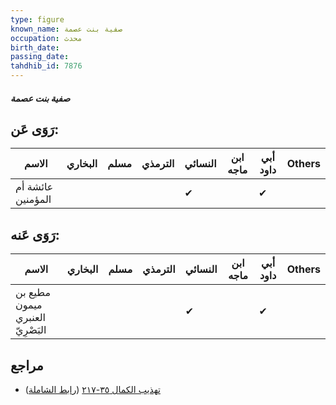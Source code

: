 ```yaml
---
type: figure
known_name: صفية بنت عصمة
occupation: محدث
birth_date:
passing_date:
tahdhib_id: 7876
---
```

##### صفية بنت عصمة

## رَوَى عَن:
| الاسم             | البخاري | مسلم | الترمذي | النسائي | ابن ماجه | أبي داود | Others |
| ----------------- | ------- | ---- | ------- | ------- | -------- | -------- | ------ |
| عائشة أم المؤمنين |         |      |         | ✔       |          | ✔        |        |
## رَوَى عَنه:
| الاسم                            | البخاري | مسلم | الترمذي | النسائي | ابن ماجه | أبي داود | Others |
| -------------------------------- | ------- | ---- | ------- | ------- | -------- | -------- | ------ |
| مطيع بن ميمون العنبري البَصْرِيّ |         |      |         | ✔       |          | ✔        |        |
## مراجع
- [تهذيب الكمال ٣٥-٢١٧](obsidian://open?vault=Tahdhib-al-Kamal&file=Figures/٧٨٧٦-صفية%20بنت%20عصمة) ([رابط الشاملة](https://shamela.ws/book/3722/18816))